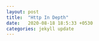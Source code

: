 ```yaml
---
layout: post
title:  "Http In Depth"
date:   2020-08-18 18:5:33 +0530
categories: jekyll update
---
```

